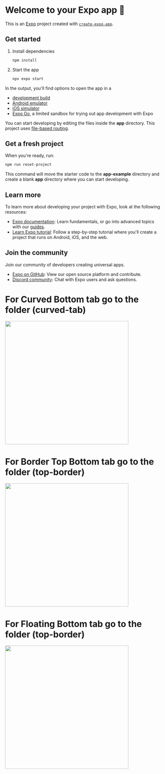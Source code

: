 # Welcome to your Expo app 👋

This is an [Expo](https://expo.dev) project created with [`create-expo-app`](https://www.npmjs.com/package/create-expo-app).

## Get started

1. Install dependencies

   ```bash
   npm install
   ```

2. Start the app

   ```bash
   npx expo start
   ```

In the output, you'll find options to open the app in a

- [development build](https://docs.expo.dev/develop/development-builds/introduction/)
- [Android emulator](https://docs.expo.dev/workflow/android-studio-emulator/)
- [iOS simulator](https://docs.expo.dev/workflow/ios-simulator/)
- [Expo Go](https://expo.dev/go), a limited sandbox for trying out app development with Expo

You can start developing by editing the files inside the **app** directory. This project uses [file-based routing](https://docs.expo.dev/router/introduction).

## Get a fresh project

When you're ready, run:

```bash
npm run reset-project
```

This command will move the starter code to the **app-example** directory and create a blank **app** directory where you can start developing.

## Learn more

To learn more about developing your project with Expo, look at the following resources:

- [Expo documentation](https://docs.expo.dev/): Learn fundamentals, or go into advanced topics with our [guides](https://docs.expo.dev/guides).
- [Learn Expo tutorial](https://docs.expo.dev/tutorial/introduction/): Follow a step-by-step tutorial where you'll create a project that runs on Android, iOS, and the web.

## Join the community

Join our community of developers creating universal apps.

- [Expo on GitHub](https://github.com/expo/expo): View our open source platform and contribute.
- [Discord community](https://chat.expo.dev): Chat with Expo users and ask questions.


# For Curved Bottom tab go to the folder (curved-tab)
<img src="https://res.cloudinary.com/duo6rqxso/image/upload/v1753704444/Screenshot_2025-07-28_172635_fdmfsa.png" width="400" />

# For Border Top Bottom tab go to the folder (top-border)
<img src="https://res.cloudinary.com/duo6rqxso/image/upload/v1753704837/WhatsApp_Image_2025-07-28_at_5.25.37_PM_dh1zlf.jpg" width="400" />


# For Floating Bottom tab go to the folder (top-border)
<img src="https://res.cloudinary.com/duo6rqxso/image/upload/v1753704964/WhatsApp_Image_2025-07-28_at_5.25.36_PM_ar3uc1.jpg" width="400" />
